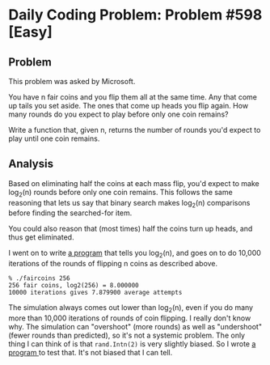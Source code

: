 # Daily Coding Problem: Problem #598 [Easy]

## Problem

This problem was asked by Microsoft.

You have n fair coins and you flip them all at the same time. Any that come up
tails you set aside. The ones that come up heads you flip again. How many
rounds do you expect to play before only one coin remains?

Write a function that, given n, returns the number of rounds you'd expect to
play until one coin remains.

## Analysis

Based on eliminating half the coins at each mass flip,
you'd expect to make log<sub>2</sub>(n) rounds before only one 
coin remains.
This follows the same reasoning that lets us say
that binary search makes log<sub>2</sub>(n) comparisons before
finding the searched-for item.

You could also reason that (most times) half the coins turn up heads,
and thus get eliminated.

I went on to write [a program](main.go) that tells you log<sub>2</sub>(n),
and goes on to do 10,000 iterations of the rounds of flipping n coins
as described above.

```
% ./faircoins 256
256 fair coins, log2(256) = 8.000000
10000 iterations gives 7.879900 average attempts
```

The simulation always comes out lower than log<sub>2</sub>(n),
even if you do many more than 10,000 iterations of rounds of coin flipping.
I really don't know why.
The simulation can "overshoot" (more rounds) as well as "undershoot"
(fewer rounds than predicted), so it's not a systemic problem.
The only thing I can think of is that `rand.Intn(2)`
is very slightly biased.
So I wrote [a program ](intntest.go) to test that.
It's not biased that I can tell.
